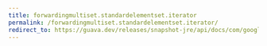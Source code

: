 ```yaml
---
title: forwardingmultiset.standardelementset.iterator
permalink: /forwardingmultiset.standardelementset.iterator/
redirect_to: https://guava.dev/releases/snapshot-jre/api/docs/com/google/common/collect/ForwardingMultiset.StandardElementSet.html#iterator--
---
```

